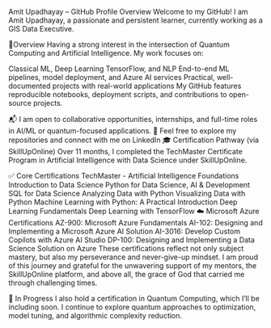  Amit Upadhayay – GitHub Profile Overview
Welcome to my GitHub! I am Amit Upadhayay, a passionate and persistent learner, currently working as a GIS Data Executive.

📁Overview
Having a strong interest in the intersection of Quantum Computing and Artificial Intelligence. My work focuses on:

Classical ML, Deep Learning TensorFlow, and NLP
End-to-end ML pipelines, model deployment, and Azure AI services
Practical, well-documented projects with real-world applications
My GitHub features reproducible notebooks, deployment scripts, and contributions to open-source projects.

📬 I am open to collaborative opportunities, internships, and full-time roles in AI/ML or quantum-focused applications.
🔗 Feel free to explore my repositories and connect with me on LinkedIn
🎓 Certification Pathway (via SkillUpOnline)
Over 11 months, I completed the TechMaster Certificate Program in Artificial Intelligence with Data Science under SkillUpOnline.

✅ Core Certifications
TechMaster - Artificial Intelligence Foundations
Introduction to Data Science
Python for Data Science, AI & Development
SQL for Data Science
Analyzing Data with Python
Visualizing Data with Python
Machine Learning with Python: A Practical Introduction
Deep Learning Fundamentals
Deep Learning with TensorFlow
☁️ Microsoft Azure Certifications
AZ-900: Microsoft Azure Fundamentals
AI-102: Designing and Implementing a Microsoft Azure AI Solution
AI-3016: Develop Custom Copilots with Azure AI Studio
DP-100: Designing and Implementing a Data Science Solution on Azure
These certifications reflect not only subject mastery, but also my perseverance and never-give-up mindset. I am proud of this journey and grateful for the unwavering support of my mentors, the SkillUpOnline platform, and above all, the grace of God that carried me through challenging times.

📘 In Progress
I also hold a certification in Quantum Computing, which I’ll be including soon.
I continue to explore quantum approaches to optimization, model tuning, and algorithmic complexity reduction.

